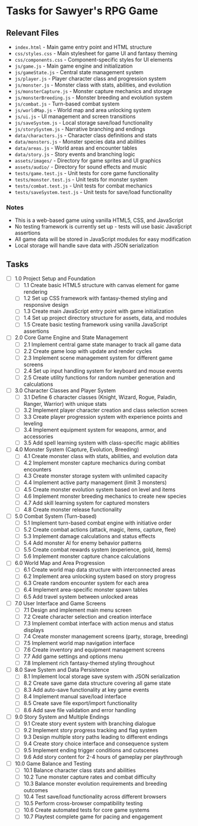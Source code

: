 # Tasks for Sawyer's RPG Game

## Relevant Files

- `index.html` - Main game entry point and HTML structure
- `css/styles.css` - Main stylesheet for game UI and fantasy theming
- `css/components.css` - Component-specific styles for UI elements
- `js/game.js` - Main game engine and initialization
- `js/gameState.js` - Central state management system
- `js/player.js` - Player character class and progression system
- `js/monster.js` - Monster class with stats, abilities, and evolution
- `js/monsterCapture.js` - Monster capture mechanics and storage
- `js/monsterBreeding.js` - Monster breeding and evolution system
- `js/combat.js` - Turn-based combat system
- `js/worldMap.js` - World map and area unlocking system
- `js/ui.js` - UI management and screen transitions
- `js/saveSystem.js` - Local storage save/load functionality
- `js/storySystem.js` - Narrative branching and endings
- `data/characters.js` - Character class definitions and stats
- `data/monsters.js` - Monster species data and abilities
- `data/areas.js` - World areas and encounter tables
- `data/story.js` - Story events and branching logic
- `assets/images/` - Directory for game sprites and UI graphics
- `assets/audio/` - Directory for sound effects and music
- `tests/game.test.js` - Unit tests for core game functionality
- `tests/monster.test.js` - Unit tests for monster system
- `tests/combat.test.js` - Unit tests for combat mechanics
- `tests/saveSystem.test.js` - Unit tests for save/load functionality

### Notes

- This is a web-based game using vanilla HTML5, CSS, and JavaScript
- No testing framework is currently set up - tests will use basic JavaScript assertions
- All game data will be stored in JavaScript modules for easy modification
- Local storage will handle save data with JSON serialization

## Tasks

- [ ] 1.0 Project Setup and Foundation
  - [ ] 1.1 Create basic HTML5 structure with canvas element for game rendering
  - [ ] 1.2 Set up CSS framework with fantasy-themed styling and responsive design
  - [ ] 1.3 Create main JavaScript entry point with game initialization
  - [ ] 1.4 Set up project directory structure for assets, data, and modules
  - [ ] 1.5 Create basic testing framework using vanilla JavaScript assertions

- [ ] 2.0 Core Game Engine and State Management
  - [ ] 2.1 Implement central game state manager to track all game data
  - [ ] 2.2 Create game loop with update and render cycles
  - [ ] 2.3 Implement scene management system for different game screens
  - [ ] 2.4 Set up input handling system for keyboard and mouse events
  - [ ] 2.5 Create utility functions for random number generation and calculations

- [ ] 3.0 Character Classes and Player System
  - [ ] 3.1 Define 6 character classes (Knight, Wizard, Rogue, Paladin, Ranger, Warrior) with unique stats
  - [ ] 3.2 Implement player character creation and class selection screen
  - [ ] 3.3 Create player progression system with experience points and leveling
  - [ ] 3.4 Implement equipment system for weapons, armor, and accessories
  - [ ] 3.5 Add spell learning system with class-specific magic abilities

- [ ] 4.0 Monster System (Capture, Evolution, Breeding)
  - [ ] 4.1 Create monster class with stats, abilities, and evolution data
  - [ ] 4.2 Implement monster capture mechanics during combat encounters
  - [ ] 4.3 Create monster storage system with unlimited capacity
  - [ ] 4.4 Implement active party management (limit 3 monsters)
  - [ ] 4.5 Create monster evolution system based on level and items
  - [ ] 4.6 Implement monster breeding mechanics to create new species
  - [ ] 4.7 Add skill learning system for captured monsters
  - [ ] 4.8 Create monster release functionality

- [ ] 5.0 Combat System (Turn-based)
  - [ ] 5.1 Implement turn-based combat engine with initiative order
  - [ ] 5.2 Create combat actions (attack, magic, items, capture, flee)
  - [ ] 5.3 Implement damage calculations and status effects
  - [ ] 5.4 Add monster AI for enemy behavior patterns
  - [ ] 5.5 Create combat rewards system (experience, gold, items)
  - [ ] 5.6 Implement monster capture chance calculations

- [ ] 6.0 World Map and Area Progression
  - [ ] 6.1 Create world map data structure with interconnected areas
  - [ ] 6.2 Implement area unlocking system based on story progress
  - [ ] 6.3 Create random encounter system for each area
  - [ ] 6.4 Implement area-specific monster spawn tables
  - [ ] 6.5 Add travel system between unlocked areas

- [ ] 7.0 User Interface and Game Screens
  - [ ] 7.1 Design and implement main menu screen
  - [ ] 7.2 Create character selection and creation interface
  - [ ] 7.3 Implement combat interface with action menus and status displays
  - [ ] 7.4 Create monster management screens (party, storage, breeding)
  - [ ] 7.5 Implement world map navigation interface
  - [ ] 7.6 Create inventory and equipment management screens
  - [ ] 7.7 Add game settings and options menu
  - [ ] 7.8 Implement rich fantasy-themed styling throughout

- [ ] 8.0 Save System and Data Persistence
  - [ ] 8.1 Implement local storage save system with JSON serialization
  - [ ] 8.2 Create save game data structure covering all game state
  - [ ] 8.3 Add auto-save functionality at key game events
  - [ ] 8.4 Implement manual save/load interface
  - [ ] 8.5 Create save file export/import functionality
  - [ ] 8.6 Add save file validation and error handling

- [ ] 9.0 Story System and Multiple Endings
  - [ ] 9.1 Create story event system with branching dialogue
  - [ ] 9.2 Implement story progress tracking and flag system
  - [ ] 9.3 Design multiple story paths leading to different endings
  - [ ] 9.4 Create story choice interface and consequence system
  - [ ] 9.5 Implement ending trigger conditions and cutscenes
  - [ ] 9.6 Add story content for 2-4 hours of gameplay per playthrough

- [ ] 10.0 Game Balance and Testing
  - [ ] 10.1 Balance character class stats and abilities
  - [ ] 10.2 Tune monster capture rates and combat difficulty
  - [ ] 10.3 Balance monster evolution requirements and breeding outcomes
  - [ ] 10.4 Test save/load functionality across different browsers
  - [ ] 10.5 Perform cross-browser compatibility testing
  - [ ] 10.6 Create automated tests for core game systems
  - [ ] 10.7 Playtest complete game for pacing and engagement